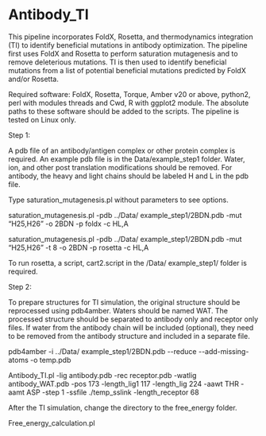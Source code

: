 # Antibody_TI

This pipeline incorporates FoldX, Rosetta, and thermodynamics integration (TI) to identify beneficial mutations in antibody optimization. The pipeline first uses FoldX and Rosetta to perform saturation mutagenesis and to remove deleterious mutations. TI is then used to identify beneficial mutations from a list of potential beneficial mutations predicted by FoldX and/or Rosetta.

Required software:
FoldX, Rosetta, Torque, Amber v20 or above, python2, perl with modules threads and Cwd, R with ggplot2 module. The absolute paths to these software should be added to the scripts. The pipeline is tested on Linux only.

Step 1:

A pdb file of an antibody/antigen complex or other protein complex is required. An example pdb file is in the Data/example_step1 folder. Water, ion, and other post translation modifications should be removed. For antibody, the heavy and light chains should be labeled H and L in the pdb file.

Type saturation_mutagenesis.pl without parameters to see options.

saturation_mutagenesis.pl -pdb ../Data/ example_step1/2BDN.pdb -mut “H25,H26” -o 2BDN -p foldx -c HL,A

saturation_mutagenesis.pl -pdb ../Data/ example_step1/2BDN.pdb -mut “H25,H26” -t 8 -o 2BDN -p rosetta -c HL,A

To run rosetta, a script, cart2.script in the /Data/ example_step1/ folder is required.

Step 2:

To prepare structures for TI simulation, the original structure should be reprocessed using pdb4amber. Waters should be named WAT. The processed structure should be separated to antibody only and receptor only files. If water from the antibody chain will be included (optional), they need to be removed from the antibody structure and included in a separate file. 

pdb4amber -i ../Data/ example_step1/2BDN.pdb --reduce --add-missing-atoms -o temp.pdb

Antibody_TI.pl -lig antibody.pdb -rec receptor.pdb -watlig antibody_WAT.pdb -pos 173 -length_lig1 117 -length_lig 224 -aawt THR -aamt ASP -step 1 -ssfile ./temp_sslink -length_receptor 68

After the TI simulation, change the directory to the free_energy folder.

Free_energy_calculation.pl



